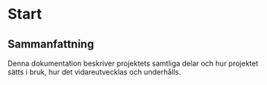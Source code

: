 # Start

## Sammanfattning

Denna dokumentation beskriver projektets samtliga delar och hur projektet sätts i bruk, hur det vidareutvecklas och underhålls.


